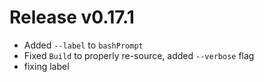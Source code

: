 # Release v0.17.1

- Added `--label` to `bashPrompt`
- Fixed `Build` to properly re-source, added `--verbose` flag
- fixing label
